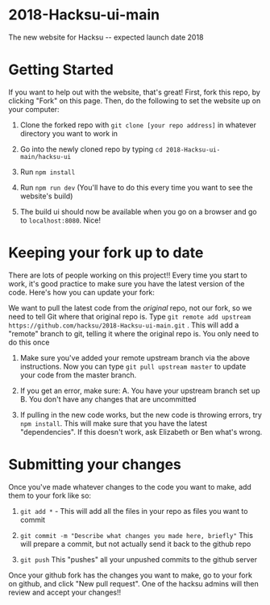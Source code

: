 # 2018-Hacksu-ui-main
The new website for Hacksu -- expected launch date 2018

# Getting Started

If you want to help out with the website, that's great! First, fork this repo, by clicking "Fork" on this page.  Then, do the following to set the website up on your computer:

1. Clone the forked repo with `git clone [your repo address]` in whatever directory you want to work in

2. Go into the newly cloned repo by typing `cd 2018-Hacksu-ui-main/hacksu-ui`

3. Run `npm install` 

4. Run `npm run dev` (You'll have to do this every time you want to see the website's build)

5. The build ui should now be available when you go on a browser and go to `localhost:8080`. Nice!

# Keeping your fork up to date

There are lots of people working on this project!! Every time you start to work, it's good practice to make sure you have the latest version of the code. Here's how you can update your fork:

We want to pull the latest code from the *original* repo, not our fork, so we need to tell Git where that original repo is. 
Type `git remote add upstream https://github.com/hacksu/2018-Hacksu-ui-main.git` . This will add a "remote" branch to git, telling it where the original repo is. You only need to do this once

1. Make sure you've added your remote upstream branch via the above instructions. Now you can type `git pull upstream master` to update your code from the master branch.

2. If you get an error, make sure:
  A. You have your upstream branch set up
  B. You don't have any changes that are uncommitted
  
3. If pulling in the new code works, but the new code is throwing errors, try `npm install`. This will make sure that you have the latest "dependencies". If this doesn't work, ask Elizabeth or Ben what's wrong. 

# Submitting your changes

Once you've made whatever changes to the code you want to make, add them to your fork like so:

1. `git add *` - This will add all the files in your repo as files you want to commit 

2. `git commit -m "Describe what changes you made here, briefly"` This will prepare a commit, but not actually send it back to the github repo

3. `git push` This "pushes" all your unpushed commits to the github server

Once your github fork has the changes you want to make, go to your fork on github, and click "New pull request".  One of the hacksu admins will then review and accept your changes!!



